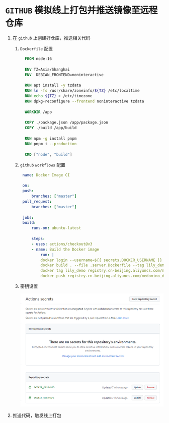 # `GITHUB` 模拟线上打包并推送镜像至远程仓库

1. 在 `github` 上创建好仓库，推送相关代码

   1. `Dockerfile` 配置

      ```Dockerfile
        FROM node:16

        ENV TZ=Asia/Shanghai
        ENV  DEBIAN_FRONTEND=noninteractive

        RUN apt install -y tzdata
        RUN ln -fs /usr/share/zoneinfo/${TZ} /etc/localtime
        RUN echo ${TZ} > /etc/timezone
        RUN dpkg-reconfigure --frontend noninteractive tzdata

        WORKDIR /app

        COPY ./package.json /app/package.json
        COPY ./build /app/build

        RUN npm -g install pnpm
        RUN pnpm i --production

        CMD ["node", "build"]
      ```

   2. `github` `workflows` 配置

      ```yml
       name: Docker Image CI

       on:
       push:
           branches: ["master"]
       pull_request:
           branches: ["master"]

       jobs:
       build:
           runs-on: ubuntu-latest

           steps:
           - uses: actions/checkout@v3
           - name: Build the Docker image
               run: |
               docker login --username=${{ secrets.DOCKER_USERNAME }} --password=${{ secrets.DOCKER_PASSWORD }} registry.cn-beijing.aliyuncs.com
               docker build . --file .server.Dockerfile --tag lily_demo
               docker tag lily_demo registry.cn-beijing.aliyuncs.com/medomino_demo/lily_demo
               docker push registry.cn-beijing.aliyuncs.com/medomino_demo/lily_demo
      ```

   3. 密钥设置

      ![](./action-sercert.png)

2. 推送代码，触发线上打包